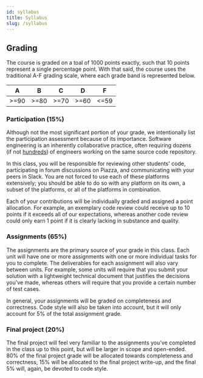 ```yaml
---
id: syllabus
title: Syllabus
slug: /syllabus
---
```


## Grading

The course is graded on a toal of 1000 points exactly, such that 10 points
represent a single percentage point. With that said, the course uses the
traditional A-F grading scale, where each grade band is represented below.

|  A   |  B   |  C   |  D   |  F   |
|------|------|------|------|------|
| >=90 | >=80 | >=70 | >=60 | <=59 |

### Participation (15%)

Although not the most significant portion of your grade, we intentionally list
the participation assessment because of its importance. Software engineering is
an inherently collaborative practice, often requiring dozens (if not [hundreds][1])
of engineers working on the same source code repository.

  [1]: https://github.com/kubernetes/kubernetes

In this class, you will be responsible for reviewing other students' code, participating
in forum discussions on Piazza, and communicating with your peers in Slack. You are
not forced to use each of these platforms extensively; you should be able to do so with
any platform on its own, a subset of the platforms, or all of the platforms in combination.

Each of your contributions will be individually graded and assigned a point allocation. For
example, an exemplary code review could receive up to 10 points if it exceeds all of our
expectations, whereas another code review could only earn 1 point if it is clearly lacking
in substance and quality.

### Assignments (65%)

The assignments are the primary source of your grade in this class. Each unit will have one
or more assignments with one or more individual tasks for you to complete. The deliverables
for each assignment will also vary between units. For example, some units will require that
you submit your solution with a lightweight technical document that justifies the decisions
you've made, whereas others will require that you provide a certain number of test cases.

In general, your assignments will be graded on completeness and correctness. Code style will
also be taken into account, but it will only account for 5% of the total assignment grade.

### Final project (20%)

The final project will feel very familiar to the assignments you've completed in the class
up to this point, but will be larger in scope and open-ended. 80% of the final project grade
will be allocated towards completeness and correctness, 15% will be allocated to the final
project write-up, and the final 5% will, again, be devoted to code style.
